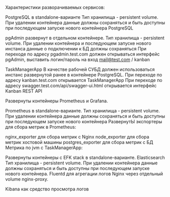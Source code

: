 Характеристики разворачиваемых сервисов:

PostgreSQL в standalone-варианте
Тип хранилища - persistent volume. При удалении контейнера данные должны сохраняться и быть доступны при последующем запуске нового контейнера PostgreSQL

pgAdmin развернут в отдельном контейнере.
Тип хранилища - persistent volume. При удалении контейнера и последующем запуске нового инстанса данные о подключении к БД должны сохраняться
При переходе по адресу pgadmin.test.com должен открываться интерфейс pgAdmin,  выставить логин/пароль на вход mail@test.com / kanban

TaskManagerApp
В качестве рабочей СУБД должен использоваться инстанс развернутой ранее в контейнере PostgreSQL.
При переходе по адресу kanban.test.com открывается TaskManagerApp
При переходе по адресу swagger.test.com/api/swagger-ui.html открывается интерфейс Kanban REST API

Развернуты контейнеры Prometheus и Grafana.

Prometheus в standalone-варианте. Тип хранилища - persistent volume. При удалении контейнера данные должны сохраняться и быть доступны при последующем запуске нового контейнера 
РазвернутЫ экспортеры для сбора метрик в Prometheus:

nginx_exporter для сбора метрик с Nginx
node_exporter для сбора метрик хостовой машины
postgres_exporter для сбора метрик с БД
Метрика по jvm с TaskManagerApp:

Развернуты контейнеры с EFK stack в standalone-варианте.
Elasticsearch Тип хранилища - persistent volume. При удалении контейнера данные должны сохраняться и быть доступны при последующем запуске нового контейнера.
Fluentd для агрегации логов Nginx через отдельный volume nginx-proxy.

Kibana как средство просмотра логов
